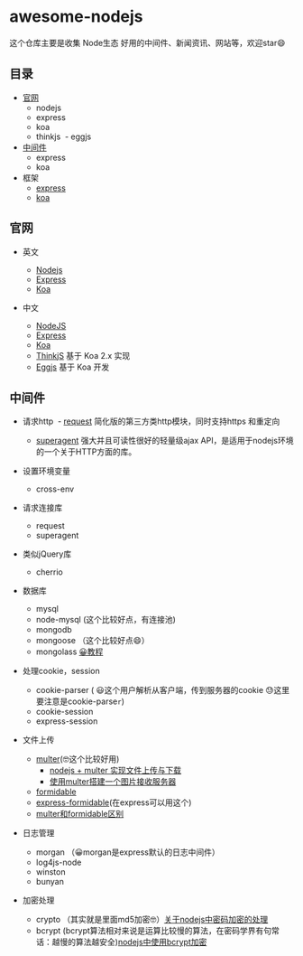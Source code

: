 # awesome-nodejs

这个仓库主要是收集 Node生态 好用的中间件、新闻资讯、网站等，欢迎star😄

目录
--
- [官网](https://github.com/xiaqijian/awesome-nodejs/blob/master/README.md#%E5%AE%98%E7%BD%91)
  - nodejs
  - express
  - koa
  - thinkjs
  - eggjs
- [中间件](https://github.com/xiaqijian/awesome-nodejs/blob/master/README.md#%E4%B8%AD%E9%97%B4%E4%BB%B6)
  - express
  - koa
- 框架
  - [express]()
  - [koa]()

官网
--
- 英文
  - [Nodejs]()
  - [Express]()
  - [Koa](https://koajs.com/)
  
- 中文
  - [NodeJS](http://nodejs.cn/)
  - [Express](http://expressjs.com/zh-cn/)
  - [Koa](https://koa.bootcss.com/)
  - [ThinkjS](https://thinkjs.org/) 基于 Koa 2.x 实现
  - [Eggjs](https://eggjs.org/zh-cn/intro/) 基于 Koa 开发

中间件
--
- 请求http
  - [request](https://github.com/request/request) 简化版的第三方类http模块，同时支持https 和重定向
  - [superagent](https://www.npmjs.com/package/superagent) 强大并且可读性很好的轻量级ajax API，是适用于nodejs环境的一个关于HTTP方面的库。
- 设置环境变量
  - cross-env

- 请求连接库
   - request
   - superagent

- 类似jQuery库
   - cherrio
- 数据库
   - mysql
   - node-mysql (这个比较好点，有连接池)
   - mongodb
   - mongoose （这个比较好点😄）
   - mongolass [😀教程](https://github.com/mongolass/mongolass)
- 处理cookie，session
   - cookie-parser ( 😃这个用户解析从客户端，传到服务器的cookie 😓这里要注意是cookie-parse`r`)
   - cookie-session
   - express-session
- 文件上传
   - [multer](https://github.com/expressjs/multer/blob/master/doc/README-zh-cn.md)(🤓这个比较好用)
      -  [nodejs + multer 实现文件上传与下载](https://blog.csdn.net/maci_yera/article/details/71513238?utm_source=itdadao&utm_medium=referral)
      - [使用multer搭建一个图片接收服务器](https://blog.csdn.net/feng020a/article/details/60876970)
    - [formidable](https://github.com/felixge/node-formidable)
    - [express-formidable](https://github.com/utatti/express-formidable#express-formidable-)(在express可以用这个)
   - [multer和formidable区别](https://github.com/xiaqijian/write/issues/20)
- 日志管理
   - morgan （😀morgan是express默认的日志中间件） 
   - log4js-node
   - winston
   - bunyan
- 加密处理
  - crypto （其实就是里面md5加密🤓）[关于nodejs中密码加密的处理](https://blog.csdn.net/kuangshp128/article/details/75162973)
  - bcrypt (bcrypt算法相对来说是运算比较慢的算法，在密码学界有句常话：越慢的算法越安全)[nodejs中使用bcrypt加密](https://blog.csdn.net/original_heart/article/details/78538908?reload)




